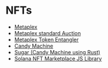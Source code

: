 # NFTs
  * [Metaplex]()
  * [Metaplex standard Auction]()
  * [Metaplex Token Entangler]()
  * [Candy Machine]()
  * [Sugar (Candy Machine using Rust)]()
  * [Solana NFT Marketplace JS Library]()

